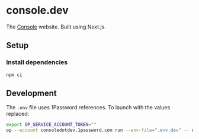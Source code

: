 # console.dev

The [Console](https://console.dev) website. Built using Next.js.

## Setup

### Install dependencies

```bash
npm ci
```

## Development

The `.env` file uses 1Password references. To launch with the values replaced:

```bash
export OP_SERVICE_ACCOUNT_TOKEN=""
op --account consoledotdev.1password.com run --env-file=".env.dev" -- npm run dev
```
